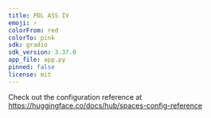 ```yaml
---
title: PDL ASS IV
emoji: ⚡
colorFrom: red
colorTo: pink
sdk: gradio
sdk_version: 3.37.0
app_file: app.py
pinned: false
license: mit
---
```


Check out the configuration reference at https://huggingface.co/docs/hub/spaces-config-reference
